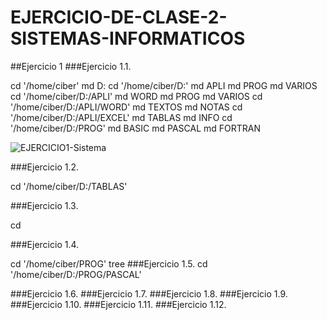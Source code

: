 # EJERCICIO-DE-CLASE-2-SISTEMAS-INFORMATICOS

##Ejercicio 1
###Ejercicio 1.1.

cd '/home/ciber'
md D:
cd '/home/ciber/D:'
md APLI
md PROG
md VARIOS
cd '/home/ciber/D:/APLI'
md WORD
md PROG
md VARIOS
cd '/home/ciber/D:/APLI/WORD'
md TEXTOS
md NOTAS
cd '/home/ciber/D:/APLI/EXCEL'
md TABLAS
md INFO
cd '/home/ciber/D:/PROG'
md BASIC
md PASCAL
md FORTRAN

![EJERCICIO1-Sistema](https://user-images.githubusercontent.com/91737963/159564364-d1dc6d31-44fb-4b74-b16c-3a427a76c106.png)


###Ejercicio 1.2.

cd '/home/ciber/D:/TABLAS'

###Ejercicio 1.3.

cd 

###Ejercicio 1.4.

cd '/home/ciber/PROG'
tree
###Ejercicio 1.5.
cd '/home/ciber/D:/PROG/PASCAL'

###Ejercicio 1.6.
###Ejercicio 1.7.
###Ejercicio 1.8.
###Ejercicio 1.9.
###Ejercicio 1.10.
###Ejercicio 1.11.
###Ejercicio 1.12.
